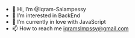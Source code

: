 - 👋 Hi, I’m @Iqram-Salampessy
- 👀 I’m interested in BackEnd
- 💖 I’m currently in love with JavaScript
- 📫 How to reach me iqramslmpssy@gmail.com

<!---
Iqram-Salampessy/Iqram-Salampessy is a ✨ special ✨ repository because its `README.md` (this file) appears on your GitHub profile.
You can click the Preview link to take a look at your changes.
--->
